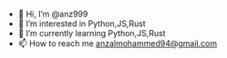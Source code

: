 - 👋 Hi, I’m @anz999
- 👀 I’m interested in Python,JS,Rust
- 🌱 I’m currently learning Python,JS,Rust
- 📫 How to reach me anzalmohammed94@gmail.com

<!---
anz999/anz999 is a ✨ special ✨ repository because its `README.md` (this file) appears on your GitHub profile.
You can click the Preview link to take a look at your changes.
--->
